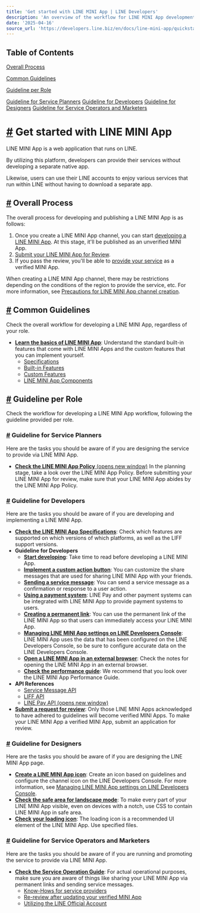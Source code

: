 ```yaml
---
title: 'Get started with LINE MINI App | LINE Developers'
description: 'An overview of the workflow for LINE MINI App development'
date: '2025-04-16'
source_url: 'https://developers.line.biz/en/docs/line-mini-app/quickstart/'
---
```


## Table of Contents

[Overall Process](#overall-process)

[Common Guidelines](#common-guidelines)

[Guideline per Role](#guideline-per-role)

[Guideline for Service Planners](#guideline-for-service-planners) [Guideline for Developers](#guideline-for-developers) [Guideline for Designers](#guideline-for-designers) [Guideline for Service Operators and Marketers](#guideline-for-service-operators-and-marketers)

# [#](#page-title) Get started with LINE MINI App

LINE MINI App is a web application that runs on LINE.

By utilizing this platform, developers can provide their services without developing a separate native app.

Likewise, users can use their LINE accounts to enjoy various services that run within LINE without having to download a separate app.

## [#](#overall-process) Overall Process

The overall process for developing and publishing a LINE MINI App is as follows:

1. Once you create a LINE MINI App channel, you can start [developing a LINE MINI App](../../../en/docs/line-mini-app/develop/develop-overview.md). At this stage, it'll be published as an unverified MINI App.
2. [Submit your LINE MINI App for Review](../../../en/docs/line-mini-app/submit/submission-guide.md).
3. If you pass the review, you'll be able to [provide your service](../../../en/docs/line-mini-app/service/service-operation.md) as a verified MINI App.

When creating a LINE MINI App channel, there may be restrictions depending on the conditions of the region to provide the service, etc. For more information, see [Precautions for LINE MINI App channel creation](../../../en/docs/line-mini-app/develop/develop-overview.md#precautions-for-channel-creation).

## [#](#common-guidelines) Common Guidelines

Check the overall workflow for developing a LINE MINI App, regardless of your role.

- [**Learn the basics of LINE MINI App**](../../../en/docs/line-mini-app/discover/introduction.md): Understand the standard built-in features that come with LINE MINI Apps and the custom features that you can implement yourself.
  - [Specifications](../../../en/docs/line-mini-app/discover/specifications.md)
  - [Built-in Features](../../../en/docs/line-mini-app/discover/builtin-features.md)
  - [Custom Features](../../../en/docs/line-mini-app/discover/custom-features.md)
  - [LINE MINI App Components](../../../en/docs/line-mini-app/discover/ui-components.md)

## [#](#guideline-per-role) Guideline per Role

Check the workflow for developing a LINE MINI App workflow, following the guideline provided per role.

### [#](#guideline-for-service-planners) Guideline for Service Planners

Here are the tasks you should be aware of if you are designing the service to provide via LINE MINI App.

- [**Check the LINE MINI App Policy** (opens new window)](https://terms2.line.me/LINE_MINI_App?lang=en) In the planning stage, take a look over the LINE MINI App Policy. Before submitting your LINE MINI App for review, make sure that your LINE MINI App abides by the LINE MINI App Policy.

### [#](#guideline-for-developers) Guideline for Developers

Here are the tasks you should be aware of if you are developing and implementing a LINE MINI App.

- [**Check the LINE MINI App Specifications**](../../../en/docs/line-mini-app/discover/specifications.md): Check which features are supported on which versions of which platforms, as well as the LIFF support versions.
- **Guideline for Developers**
  - [**Start developing**](../../../en/docs/line-mini-app/develop/develop-overview.md): Take time to read before developing a LINE MINI App.
  - [**Implement a custom action button**](../../../en/docs/line-mini-app/develop/share-messages.md): You can customize the share messages that are used for sharing LINE MINI App with your friends.
  - [**Sending a service message**](../../../en/docs/line-mini-app/develop/service-messages.md): You can send a service message as a confirmation or response to a user action.
  - [**Using a payment system**](../../../en/docs/line-mini-app/develop/payment.md): LINE Pay and other payment systems can be integrated with LINE MINI App to provide payment systems to users.
  - [**Creating a permanent link**](../../../en/docs/line-mini-app/develop/permanent-links.md): You can use the permanent link of the LINE MINI App so that users can immediately access your LINE MINI App.
  - [**Managing LINE MINI App settings on LINE Developers Console**](../../../en/docs/line-mini-app/develop/configure-console.md): LINE MINI App uses the data that has been configured on the LINE Developers Console, so be sure to configure accurate data on the LINE Developers Console.
  - [**Open a LINE MINI App in an external browser**](../../../en/docs/line-mini-app/develop/external-browser.md): Check the notes for opening the LINE MINI App in an external browser.
  - [**Check the performance guide**](../../../en/docs/line-mini-app/develop/performance-guidelines.md): We recommend that you look over the LINE MINI App Performance Guide.
- **API References**
  - [Service Message API](../../../en/reference/line-mini-app.md#service-messages)
  - [LIFF API](../../../en/reference/liff.md)
  - [LINE Pay API (opens new window)](https://pay.line.me/jp/developers/apis/onlineApis?locale=ja_JP)
- [**Submit a request for review**](../../../en/docs/line-mini-app/submit/submission-guide.md): Only those LINE MINI Apps acknowledged to have adhered to guidelines will become verified MINI Apps. To make your LINE MINI App a verified MINI App, submit an application for review.

### [#](#guideline-for-designers) Guideline for Designers

Here are the tasks you should be aware of if you are designing the LINE MINI App page.

- [**Create a LINE MINI App icon**](../../../en/docs/line-mini-app/design/line-mini-app-icon.md): Create an icon based on guidelines and configure the channel icon on the LINE Developers Console. For more information, see [Managing LINE MINI App settings on LINE Developers Console](../../../en/docs/line-mini-app/develop/configure-console.md).
- [**Check the safe area for landscape mode**](../../../en/docs/line-mini-app/design/landscape.md): To make every part of your LINE MINI App visible, even on devices with a notch, use CSS to contain LINE MINI App in safe area.
- [**Check your loading icon**](../../../en/docs/line-mini-app/design/loading-icon.md): The loading icon is a recommended UI element of the LINE MINI App. Use specified files.

### [#](#guideline-for-service-operators-and-marketers) Guideline for Service Operators and Marketers

Here are the tasks you should be aware of if you are running and promoting the service to provide via LINE MINI App.

- [**Check the Service Operation Guide**](../../../en/docs/line-mini-app/service/service-operation.md): For actual operational purposes, make sure you are aware of things like sharing your LINE MINI App via permanent links and sending service messages.
  - [Know-Hows for service providers](../../../en/docs/line-mini-app/service/service-operation.md)
  - [Re-review after updating your verified MINI App](../../../en/docs/line-mini-app/service/update-service.md)
  - [Utilizing the LINE Official Account](../../../en/docs/line-mini-app/service/line-mini-app-oa.md)
